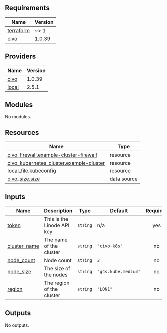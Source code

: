 <!-- BEGIN_TF_DOCS -->
## Requirements

| Name | Version |
|------|---------|
| <a name="requirement_terraform"></a> [terraform](#requirement\_terraform) | ~> 1 |
| <a name="requirement_civo"></a> [civo](#requirement\_civo) | 1.0.39 |

## Providers

| Name | Version |
|------|---------|
| <a name="provider_civo"></a> [civo](#provider\_civo) | 1.0.39 |
| <a name="provider_local"></a> [local](#provider\_local) | 2.5.1 |

## Modules

No modules.

## Resources

| Name | Type |
|------|------|
| [civo_firewall.example-cluster-firewall](https://registry.terraform.io/providers/civo/civo/1.0.39/docs/resources/firewall) | resource |
| [civo_kubernetes_cluster.example-cluster](https://registry.terraform.io/providers/civo/civo/1.0.39/docs/resources/kubernetes_cluster) | resource |
| [local_file.kubeconfig](https://registry.terraform.io/providers/hashicorp/local/latest/docs/resources/file) | resource |
| [civo_size.size](https://registry.terraform.io/providers/civo/civo/1.0.39/docs/data-sources/size) | data source |

## Inputs

| Name | Description | Type | Default | Required |
|------|-------------|------|---------|:--------:|
| <a name="input_token"></a> [token](#input\_token) | This is the Linode API key | `string` | n/a | yes |
| <a name="input_cluster_name"></a> [cluster\_name](#input\_cluster\_name) | The name of the cluster | `string` | `"civo-k8s"` | no |
| <a name="input_node_count"></a> [node\_count](#input\_node\_count) | Node count | `string` | `3` | no |
| <a name="input_node_size"></a> [node\_size](#input\_node\_size) | The size of the nodes | `string` | `"g4s.kube.medium"` | no |
| <a name="input_region"></a> [region](#input\_region) | The region of the cluster | `string` | `"LON1"` | no |

## Outputs

No outputs.
<!-- END_TF_DOCS -->